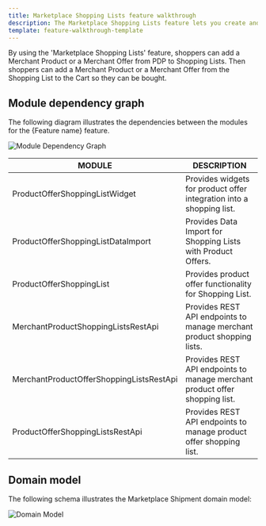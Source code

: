 ```yaml
---
title: Marketplace Shopping Lists feature walkthrough
description: The Marketplace Shopping Lists feature lets you create and manage Marketplace Shopping Lists.
template: feature-walkthrough-template
---
```


By using the 'Marketplace Shopping Lists' feature, shoppers can add a Merchant Product or a Merchant Offer from PDP to Shopping Lists. Then shoppers can add a Merchant Product or a Merchant Offer from the Shopping List to the Cart so they can be bought.

## Module dependency graph

The following diagram illustrates the dependencies between the modules for the {Feature name} feature. 

![Module Dependency Graph](https://confluence-connect.gliffy.net/embed/image/b9b242da-b56f-452d-b44f-7eb740adf1da.png?utm_medium=live&utm_source=custom)

| MODULE                                   | DESCRIPTION                                                                 |
|------------------------------------------|-----------------------------------------------------------------------------|
| ProductOfferShoppingListWidget           | Provides widgets for product offer integration into a shopping list.        |
| ProductOfferShoppingListDataImport       | Provides Data Import for Shopping Lists with Product Offers.                |
| ProductOfferShoppingList                 | Provides product offer functionality for Shopping List.                     |
| MerchantProductShoppingListsRestApi      | Provides REST API endpoints to manage merchant product shopping lists.      |
| MerchantProductOfferShoppingListsRestApi | Provides REST API endpoints to manage merchant product offer shopping list. |
| ProductOfferShoppingListsRestApi         | Provides REST API endpoints to manage product offer shopping list.          |

## Domain model

The following schema illustrates the Marketplace Shipment domain model:

![Domain Model](https://confluence-connect.gliffy.net/embed/image/40d25819-b12d-45ac-938d-c1ee0b68ac44.png?utm_medium=live&utm_source=custom)
